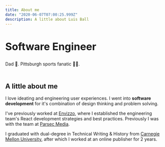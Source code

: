 ```yaml
---
title: About me
date: "2020-06-07T07:00:25.999Z"
description: A little about Luis Ball
---
```


<h2 style="font-size: 2rem ;border-bottom: none">Software Engineer</h2>

Dad 🍼. Pittsburgh sports fanatic 🏴‍☠️.

<div style="margin-bottom: 50px"></div>

## A little about me

I love ideating and engineering user experiences. I went into __software development__ for it's combination of design thinking and problem solving.

I've previously worked at [Envizzo](https://www.envizzo.com), where I established the engineering team's React development strategies and best practices. Previously I was with the team at [Parsec Media](https://www.adelaidelift.com).

I graduated with dual-degree in Technical Writing & History from [Carnegie Mellon University](https://www.cmu.edu/), after which I worked at an online publisher for 2 years.